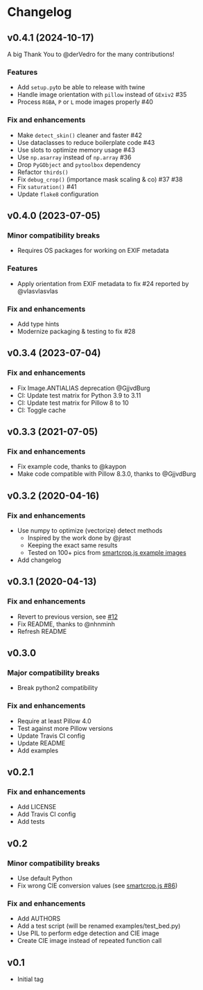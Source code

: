 # Changelog

## v0.4.1 (2024-10-17)

A big Thank You to @derVedro for the many contributions!

### Features

* Add `setup.py`to be able to release with twine
* Handle image orientation with `pillow` instead of `GExiv2` #35
* Process `RGBA`, `P` or `L` mode images properly #40

### Fix and enhancements

* Make `detect_skin()` cleaner and faster #42
* Use dataclasses to reduce boilerplate code #43
* Use slots to optimize memory usage #43
* Use `np.asarray` instead of `np.array` #36
* Drop `PyGObject` and `pytoolbox` dependency
* Refactor `thirds()`
* Fix `debug_crop()` (importance mask scaling & co) #37 #38
* Fix `saturation()` #41
* Update `flake8` configuration

## v0.4.0 (2023-07-05)

### Minor compatibility breaks

- Requires OS packages for working on EXIF metadata

### Features

- Apply orientation from EXIF metadata to fix #24 reported by @vlasvlasvlas

### Fix and enhancements

- Add type hints
- Modernize packaging & testing to fix #28

## v0.3.4 (2023-07-04)

### Fix and enhancements

- Fix Image.ANTIALIAS deprecation @GjjvdBurg
- CI: Update test matrix for Python 3.9 to 3.11
- CI: Update test matrix for Pillow 8 to 10
- CI: Toggle cache

## v0.3.3 (2021-07-05)

### Fix and enhancements

- Fix example code, thanks to @kaypon
- Make code compatible with Pillow 8.3.0, thanks to @GjjvdBurg

## v0.3.2 (2020-04-16)

### Fix and enhancements

- Use numpy to optimize (vectorize) detect methods
  - Inspired by the work done by @jrast
  - Keeping the exact same results
  - Tested on 100+ pics from [smartcrop.js example images](https://github.com/jwagner/smartcrop.js/tree/master/examples/images)
- Add changelog

## v0.3.1 (2020-04-13)

### Fix and enhancements

- Revert to previous version, see [#12](https://github.com/smartcrop/smartcrop.py/issues/12)
- Fix README, thanks to @nhnminh
- Refresh README

## v0.3.0

### Major compatibility breaks

- Break python2 compatibility

### Fix and enhancements

- Require at least Pillow 4.0
- Test against more Pillow versions
- Update Travis CI config
- Update README
- Add examples

## v0.2.1

### Fix and enhancements

- Add LICENSE
- Add Travis CI config
- Add tests

## v0.2

### Minor compatibility breaks

- Use default Python
- Fix wrong CIE conversion values (see [smartcrop.js #86](https://github.com/jwagner/smartcrop.js/issues/86))

### Fix and enhancements

- Add AUTHORS
- Add a test script (will be renamed examples/test_bed.py)
- Use PIL to perform edge detection and CIE image
- Create CIE image instead of repeated function call

## v0.1

- Initial tag
